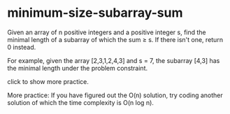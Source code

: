 # minimum-size-subarray-sum
Given an array of n positive integers and a positive integer s, find the minimal length of a subarray of which the sum ≥ s. If there isn't one, return 0 instead.

For example, given the array [2,3,1,2,4,3] and s = 7,
the subarray [4,3] has the minimal length under the problem constraint.

click to show more practice.

More practice:
If you have figured out the O(n) solution, try coding another solution of which the time complexity is O(n log n).
